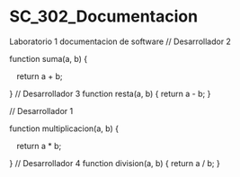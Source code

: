 # SC_302_Documentacion
Laboratorio 1 documentacion de software
// Desarrollador 2 

function suma(a, b) { 

    return a + b; 

}
// Desarrollador 3
function resta(a, b) {
    return a - b;
}

// Desarrollador 1 

function multiplicacion(a, b) { 

    return a * b; 

} 
// Desarrollador 4
function division(a, b) {
    return a / b;
}
